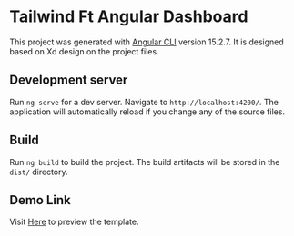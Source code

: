 # Tailwind Ft Angular Dashboard

This project was generated with [Angular CLI](https://github.com/angular/angular-cli) version 15.2.7. It is designed based on Xd design on the project files.

## Development server

Run `ng serve` for a dev server. Navigate to `http://localhost:4200/`. The application will automatically reload if you change any of the source files.

## Build

Run `ng build` to build the project. The build artifacts will be stored in the `dist/` directory.

## Demo Link
Visit <a href="https://tailwind-angular-v1.dev.kituo.co.ke">Here</a> to preview the template.
